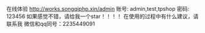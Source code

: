 在线体验
http://works.songqiphp.xin/admin
账号: admin,test,tpshop
密码: 123456
如果感觉不错，请给我一个star！！！！
在使用的过程中有什么建议，请联系我 微信和qq同号：2235449091

